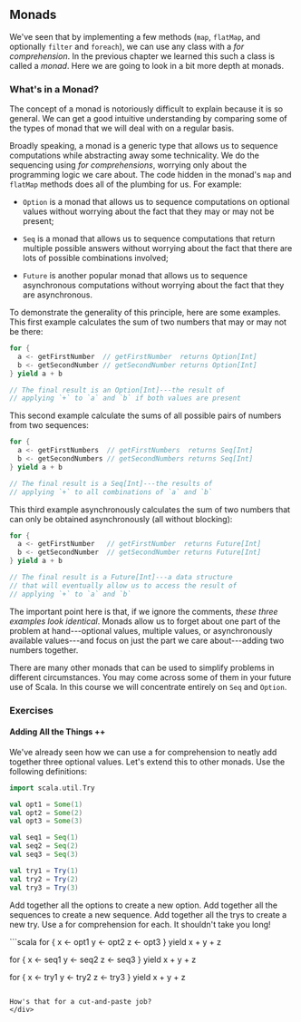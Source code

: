 ## Monads

We've seen that by implementing a few methods (`map`, `flatMap`, and optionally `filter` and `foreach`), we can use any class with a *for comprehension*. In the previous chapter we learned this such a class is called a *monad*. Here we are going to look in a bit more depth at monads.

### What's in a Monad?

The concept of a monad is notoriously difficult to explain because it is so general. We can get a good intuitive understanding by comparing some of the types of monad that we will deal with on a regular basis.

Broadly speaking, a monad is a generic type that allows us to sequence computations while abstracting away some technicality. We do the sequencing using *for comprehensions*, worrying only about the programming logic we care about. The code hidden in the monad's `map` and `flatMap` methods does all of the plumbing for us. For example:

 - `Option` is a monad that allows us to sequence computations on optional values without worrying about the fact that they may or may not be present;

 - `Seq` is a monad that allows us to sequence computations that return multiple possible answers without worrying about the fact that there are lots of possible combinations involved;

 - `Future` is another popular monad that allows us to sequence asynchronous computations without worrying about the fact that they are asynchronous.

To demonstrate the generality of this principle, here are some examples. This first example calculates the sum of two numbers that may or may not be there:




```scala
for {
  a <- getFirstNumber  // getFirstNumber  returns Option[Int]
  b <- getSecondNumber // getSecondNumber returns Option[Int]
} yield a + b

// The final result is an Option[Int]---the result of
// applying `+` to `a` and `b` if both values are present
```

This second example calculate the sums of all possible pairs of numbers from two sequences:

```scala
for {
  a <- getFirstNumbers  // getFirstNumbers  returns Seq[Int]
  b <- getSecondNumbers // getSecondNumbers returns Seq[Int]
} yield a + b

// The final result is a Seq[Int]---the results of
// applying `+` to all combinations of `a` and `b`
```

This third example asynchronously calculates the sum of two numbers that can only be obtained asynchronously (all without blocking):

```scala
for {
  a <- getFirstNumber   // getFirstNumber  returns Future[Int]
  b <- getSecondNumber  // getSecondNumber returns Future[Int]
} yield a + b

// The final result is a Future[Int]---a data structure
// that will eventually allow us to access the result of
// applying `+` to `a` and `b`
```

The important point here is that, if we ignore the comments, *these three examples look identical*. Monads allow us to forget about one part of the problem at hand---optional values, multiple values, or asynchronously available values---and focus on just the part we care about---adding two numbers together.

There are many other monads that can be used to simplify problems in different circumstances. You may come across some of them in your future use of Scala. In this course we will concentrate entirely on `Seq` and `Option`.

### Exercises

#### Adding All the Things ++

We've already seen how we can use a for comprehension to neatly add together three optional values. Let's extend this to other monads. Use the following definitions:

```scala
import scala.util.Try

val opt1 = Some(1)
val opt2 = Some(2)
val opt3 = Some(3)

val seq1 = Seq(1)
val seq2 = Seq(2)
val seq3 = Seq(3)

val try1 = Try(1)
val try2 = Try(2)
val try3 = Try(3)
```

Add together all the options to create a new option. Add together all the sequences to create a new sequence. Add together all the trys to create a new try. Use a for comprehension for each. It shouldn't take you long!

<div class="solution">
```scala
for {
  x <- opt1
  y <- opt2
  z <- opt3
} yield x + y + z

for {
  x <- seq1
  y <- seq2
  z <- seq3
} yield x + y + z

for {
  x <- try1
  y <- try2
  z <- try3
} yield x + y + z
```

How's that for a cut-and-paste job?
</div>
